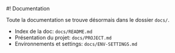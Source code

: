 #! Documentation

Toute la documentation se trouve désormais dans le dossier `docs/`.

- Index de la doc: `docs/README.md`
- Présentation du projet: `docs/PROJECT.md`
- Environnements et settings: `docs/ENV-SETTINGS.md`


